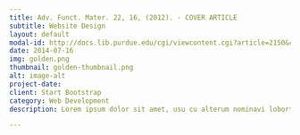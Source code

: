 ```yaml
---
title: Adv. Funct. Mater. 22, 16, (2012). - COVER ARTICLE
subtitle: Website Design
layout: default
modal-id: http://docs.lib.purdue.edu/cgi/viewcontent.cgi?article=2150&context=nanopub
date: 2014-07-16
img: golden.png
thumbnail: golden-thumbnail.png
alt: image-alt
project-date: 
client: Start Bootstrap
category: Web Development
description: Lorem ipsum dolor sit amet, usu cu alterum nominavi lobortis. At duo novum diceret. Tantas apeirian vix et, usu sanctus postulant inciderint ut, populo diceret necessitatibus in vim. Cu eum dicam feugiat noluisse.

---
```

